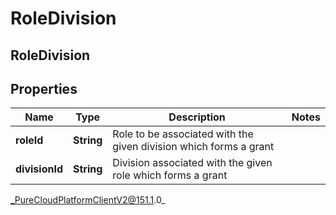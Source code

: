 # RoleDivision

## RoleDivision

## Properties

|Name | Type | Description | Notes|
|------------ | ------------- | ------------- | -------------|
| **roleId** | **String** | Role to be associated with the given division which forms a grant | |
| **divisionId** | **String** | Division associated with the given role which forms a grant | |



_PureCloudPlatformClientV2@151.1.0_
